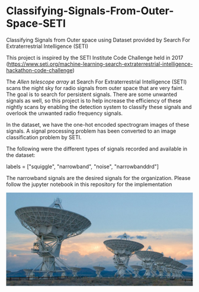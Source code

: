 # Classifying-Signals-From-Outer-Space-SETI
Classifying Signals from Outer space using Dataset provided by Search For Extraterrestrial Intelligence (SETI)


This project is inspired by the SETI Institute Code Challenge held in 2017 (https://www.seti.org/machine-learning-search-extraterrestrial-intelligence-hackathon-code-challenge)

The *Allen telescope array* at Search For Extraterrestrial Intelligence (SETI) scans the night sky for radio signals from outer space that are very faint. The goal is to search for persistent signals. There are some unwanted signals as well, so this project is to help increase the efficiency of these nightly scans by enabling the detection system to classify these signals and overlook the unwanted radio frequency signals.

In the dataset, we have the one-hot encoded spectrogram images of these signals. A signal processing problem has been converted to an image classification problem by SETI. 

The following were the different types of signals recorded and available in the dataset:

labels = ["squiggle", "narrowband", "noise", "narrowbanddrd"]

The narrowband signals are the desired signals for the organization.
Please follow the jupyter notebook in this repository for the implementation

<img src  = "SETI.jpg" >
